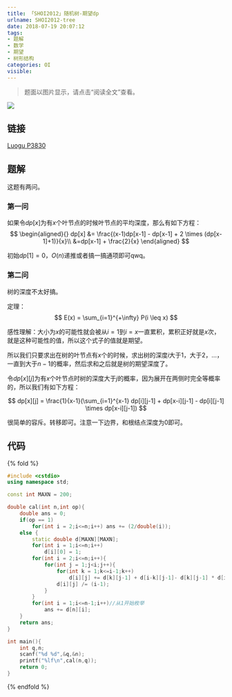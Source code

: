 ```yaml
---
title: 「SHOI2012」随机树-期望dp
urlname: SHOI2012-tree
date: 2018-07-19 20:07:12
tags:
- 题解
- 数学
- 期望
- 树形结构
categories: OI
visible:
---
```


> 题面以图片显示，请点击“阅读全文”查看。

<!-- more -->

![](problem.png)

## 链接

[Luogu P3830](https://www.luogu.org/problemnew/show/P3830)

## 题解

这题有两问。

### 第一问

如果令$dp[x]$为有$x$个叶节点的时候叶节点的平均深度，那么有如下方程：
$$
\begin{aligned}{}
dp[x] &= \frac{(x-1)dp[x-1] - dp[x-1] + 2 \times (dp[x-1]+1)}{x}\\
&=dp[x-1] + \frac{2}{x}
\end{aligned}
$$

初始$dp[1] = 0$，$O(n)$递推或者搞一搞通项即可qwq。

### 第二问

树的深度不太好搞。

定理：
$$
E(x) = \sum_{i=1}^{+\infty} P(i \leq x)
$$

感性理解：大小为$x$的可能性就会被从$i = 1$到$i = x$一直累积，累积正好就是$x$次，就是这种可能性的值，所以这个式子的值就是期望。

所以我们只要求出在树的叶节点有$x$个的时候，求出树的深度$i$大于$1$，大于$2$，...，一直到大于$n-1$的概率，然后求和之后就是树的期望深度了。

令$dp[x][j]$为有$x$个叶节点时树的深度大于$j$的概率，因为展开在两侧时完全等概率的，所以我们有如下方程：

$$
dp[x][j] = \frac{1}{x-1}(\sum_{i=1}^{x-1} dp[i][j-1] + dp[x-i][j-1] -  dp[i][j-1] \times dp[x-i][j-1]) 
$$

很简单的容斥。转移即可。注意一下边界，和根结点深度为0即可。

## 代码

{% fold %}
```cpp
#include <cstdio>
using namespace std;

const int MAXN = 200;

double cal(int n,int op){
    double ans = 0;
    if(op == 1)
        for(int i = 2;i<=n;i++) ans += (2/double(i));
    else {
        static double d[MAXN][MAXN];
        for(int i = 1;i<=n;i++)
            d[i][0] = 1;
        for(int i = 2;i<=n;i++){
            for(int j = 1;j<i;j++){
                for(int k = 1;k<=i-1;k++)
                    d[i][j] += d[k][j-1] + d[i-k][j-1]- d[k][j-1] * d[i-k][j-1];
                d[i][j] /= (i-1); 
            }
        }
        for(int i = 1;i<=n-1;i++)//从1开始枚举
            ans += d[n][i];
    }
    return ans;
}

int main(){
    int q,n;
    scanf("%d %d",&q,&n);
    printf("%lf\n",cal(n,q));
    return 0;
}
```
{% endfold %}
